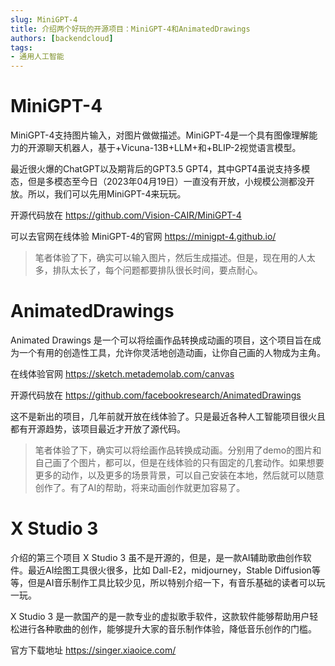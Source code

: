 ```yaml
---
slug: MiniGPT-4
title: 介绍两个好玩的开源项目：MiniGPT-4和AnimatedDrawings
authors: [backendcloud]
tags: 
- 通用人工智能
---
```


# MiniGPT-4

MiniGPT-4支持图片输入，对图片做做描述。MiniGPT-4是一个具有图像理解能力的开源聊天机器人，基于+Vicuna-13B+LLM+和+BLIP-2视觉语言模型。


最近很火爆的ChatGPT以及期背后的GPT3.5 GPT4，其中GPT4虽说支持多模态，但是多模态至今日（2023年04月19日）一直没有开放，小规模公测都没开放。所以，我们可以先用MiniGPT-4来玩玩。

开源代码放在 https://github.com/Vision-CAIR/MiniGPT-4

可以去官网在线体验 MiniGPT-4的官网 https://minigpt-4.github.io/

> 笔者体验了下，确实可以输入图片，然后生成描述。但是，现在用的人太多，排队太长了，每个问题都要排队很长时间，要点耐心。

# AnimatedDrawings

Animated Drawings 是一个可以将绘画作品转换成动画的项目，这个项目旨在成为一个有用的创造性工具，允许你灵活地创造动画，让你自己画的人物成为主角。

在线体验官网 https://sketch.metademolab.com/canvas

开源代码放在  https://github.com/facebookresearch/AnimatedDrawings

这不是新出的项目，几年前就开放在线体验了。只是最近各种人工智能项目很火且都有开源趋势，该项目最近才开放了源代码。

> 笔者体验了下，确实可以将绘画作品转换成动画。分别用了demo的图片和自己画了个图片，都可以，但是在线体验的只有固定的几套动作。如果想要更多的动作，以及更多的场景背景，可以自己安装在本地，然后就可以随意创作了。有了AI的帮助，将来动画创作就更加容易了。

# X Studio 3

介绍的第三个项目 X Studio 3 虽不是开源的，但是，是一款AI辅助歌曲创作软件。最近AI绘图工具很火很多，比如 Dall-E2，midjourney，Stable Diffusion等等，但是AI音乐制作工具比较少见，所以特别介绍一下，有音乐基础的读者可以玩一玩。

X Studio 3 是一款国产的是一款专业的虚拟歌手软件，这款软件能够帮助用户轻松进行各种歌曲的创作，能够提升大家的音乐制作体验，降低音乐创作的门槛。

官方下载地址 https://singer.xiaoice.com/